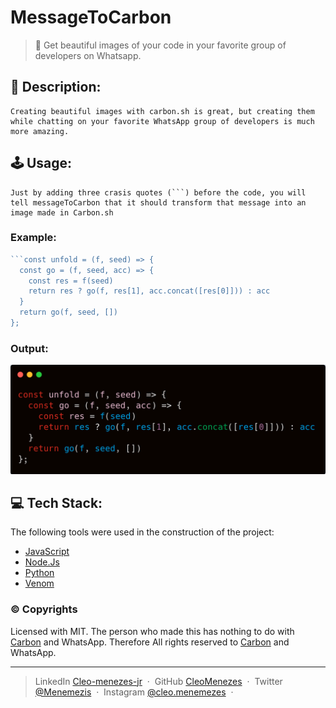 # MessageToCarbon
> 🎨 Get beautiful images of your code in your favorite group of developers on Whatsapp.

## 💭 Description:

```
Creating beautiful images with carbon.sh is great, but creating them while chatting on your favorite WhatsApp group of developers is much more amazing.
```

## 🕹️ Usage:

```
Just by adding three crasis quotes (```) before the code, you will tell messageToCarbon that it should transform that message into an image made in Carbon.sh
```

### Example:


```javascript
```const unfold = (f, seed) => {
  const go = (f, seed, acc) => {
    const res = f(seed)
    return res ? go(f, res[1], acc.concat([res[0]])) : acc
  }
  return go(f, seed, [])
};
```

### Output:
<img src="carbon.png" alt="Basic example" width="550"/>


## 💻 Tech Stack:

The following tools were used in the construction of the project:
- [JavaScript](https://www.javascript.com/)
- [Node.Js](https://nodejs.org/)
- [Python](https://www.python.org/)
- [Venom](https://github.com/orkestral/venom)




### ©️ Copyrights

Licensed with MIT. The person who made this has nothing to do with [Carbon](https://carbon.now.sh) and WhatsApp. Therefore All rights reserved to [Carbon](https://carbon.now.sh) and WhatsApp.



---

> LinkedIn [Cleo-menezes-jr](https://www.linkedin.com/in/cleo-menezes-jr/) &nbsp;&middot;&nbsp;
> GitHub [CleoMenezes](https://github.com/CleoMenezes) &nbsp;&middot;&nbsp;
> Twitter [@Menemezis](https://twitter.com/Menemezis) &nbsp;&middot;&nbsp;
> Instagram [@cleo.menemezes](https://www.instagram.com/cleo.menemezes/) &nbsp;&middot;&nbsp;